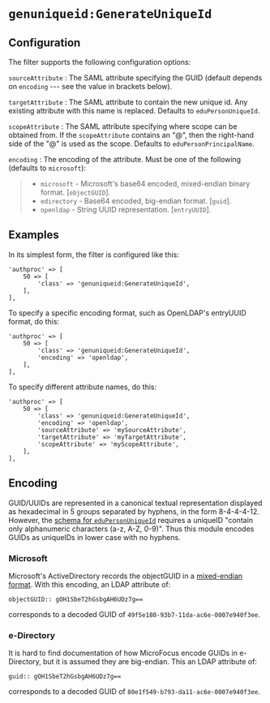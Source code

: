 `genuniqueid:GenerateUniqueId`
==============================

Configuration
-------------

The filter supports the following configuration options:

`sourceAttribute`
:   The SAML attribute specifying the GUID (default depends on `encoding` --- see the value in brackets below).

`targetAttribute`
:   The SAML attribute to contain the new unique id. Any existing attribute with this name is replaced. Defaults to `eduPersonUniqueId`.

`scopeAttribute`
:   The SAML attribute specifying where scope can be obtained from. If the `scopeAttribute` contains an "@", then the right-hand side of the "@" is used as the scope. Defaults to `eduPersonPrincipalName`.

`encoding`
:   The encoding of the attribute. Must be one of the following (defaults to `microsoft`):
> * `microsoft` - Microsoft's base64 encoded, mixed-endian binary format. [`objectGUID`].
> * `edirectory` - Base64 encoded, big-endian format. [`guid`].
> * `openldap` - String UUID representation. [`entryUUID`].


Examples
--------

In its simplest form, the filter is configured like this:

    'authproc' => [
        50 => [
            'class' => 'genuniqueid:GenerateUniqueId',
        ],
    ],

To specify a specific encoding format, such as OpenLDAP's entryUUID format, do this:

    'authproc' => [
        50 => [
            'class' => 'genuniqueid:GenerateUniqueId',
            'encoding' => 'openldap',
        ],
    ],

To specify different attribute names, do this:

    'authproc' => [
        50 => [
            'class' => 'genuniqueid:GenerateUniqueId',
            'encoding' => 'openldap',
            'sourceAttribute' => 'mySourceAttribute',
            'targetAttribute' => 'myTargetAttribute',
            'scopeAttribute' => 'myScopeAttribute',
        ],
    ],

Encoding
--------

GUID/UUIDs are represented in a canonical textual representation displayed as hexadecimal in 5 groups separated by hyphens, in the form 8-4-4-4-12. However, the [schema for `eduPersonUniqueId`](https://wiki.refeds.org/pages/viewpage.action?pageId=38895708#eduPerson(201602)-eduPersonUniqueId) requires a uniqueID "contain only alphanumeric characters (a-z, A-Z, 0-9)". Thus this module encodes GUIDs as uniqueIDs in lower case with no hyphens.

### Microsoft

Microsoft's ActiveDirectory records the objectGUID in a [mixed-endian format](https://en.wikipedia.org/wiki/Universally_unique_identifier#Encoding). With this encoding, an LDAP attribute of:
```
objectGUID:: gOH1SbeT2hGsbgAH6UDz7g==
```
corresponds to a decoded GUID of `49f5e180-93b7-11da-ac6e-0007e940f3ee`.

### e-Directory

It is hard to find documentation of how MicroFocus encode GUIDs in e-Directory, but it is assumed they are big-endian. This an LDAP attribute of:
```
guid:: gOH1SbeT2hGsbgAH6UDz7g==
```
corresponds to a decoded GUID of `80e1f549-b793-da11-ac6e-0007e940f3ee`.
